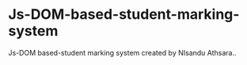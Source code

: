 # Js-DOM-based-student-marking-system
Js-DOM based-student marking system created by NIsandu Athsara..
